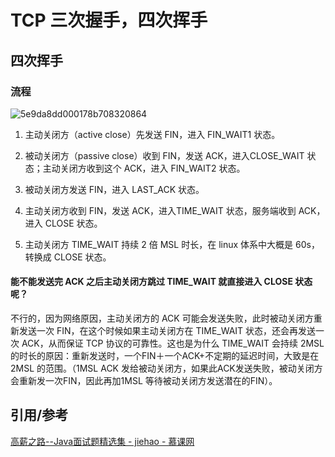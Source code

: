 # TCP 三次握手，四次挥手



## 四次挥手

### 流程

![5e9da8dd000178b708320864](https://image-hosting.jellyfishmix.com/20201024134927.jpg)

1. 主动关闭方（active close）先发送 FIN，进入 FIN_WAIT1 状态。

2. 被动关闭方（passive close）收到 FIN，发送 ACK，进入CLOSE_WAIT 状态；主动关闭方收到这个 ACK，进入 FIN_WAIT2 状态。

3. 被动关闭方发送 FIN，进入 LAST_ACK 状态。

4. 主动关闭方收到 FIN，发送 ACK，进入TIME_WAIT 状态，服务端收到 ACK，进入 CLOSE 状态。

5. 主动关闭方 TIME_WAIT 持续 2 倍 MSL 时长，在 linux 体系中大概是 60s，转换成 CLOSE 状态。

#### 能不能发送完 ACK 之后**主动关闭方**跳过 TIME_WAIT 就直接进入 CLOSE 状态呢？

不行的，因为网络原因，主动关闭方的 ACK 可能会发送失败，此时被动关闭方重新发送一次 FIN，在这个时候如果主动关闭方在 TIME_WAIT 状态，还会再发送一次 ACK，从而保证 TCP 协议的可靠性。这也是为什么 TIME_WAIT 会持续 2MSL 的时长的原因：重新发送时，一个FIN＋一个ACK+不定期的延迟时间，大致是在 2MSL 的范围。（1MSL ACK 发给被动关闭方，如果此ACK发送失败，被动关闭方会重新发一次FIN，因此再加1MSL 等待被动关闭方发送潜在的FIN）。



## 引用/参考

[高薪之路--Java面试题精选集 - jiehao - 慕课网](https://www.imooc.com/read/67#catalog)